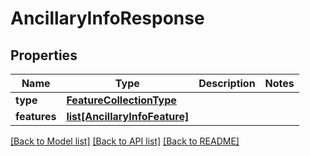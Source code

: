 # AncillaryInfoResponse

## Properties
Name | Type | Description | Notes
------------ | ------------- | ------------- | -------------
**type** | [**FeatureCollectionType**](FeatureCollectionType.md) |  | 
**features** | [**list[AncillaryInfoFeature]**](AncillaryInfoFeature.md) |  | 

[[Back to Model list]](../README.md#documentation-for-models) [[Back to API list]](../README.md#documentation-for-api-endpoints) [[Back to README]](../README.md)

